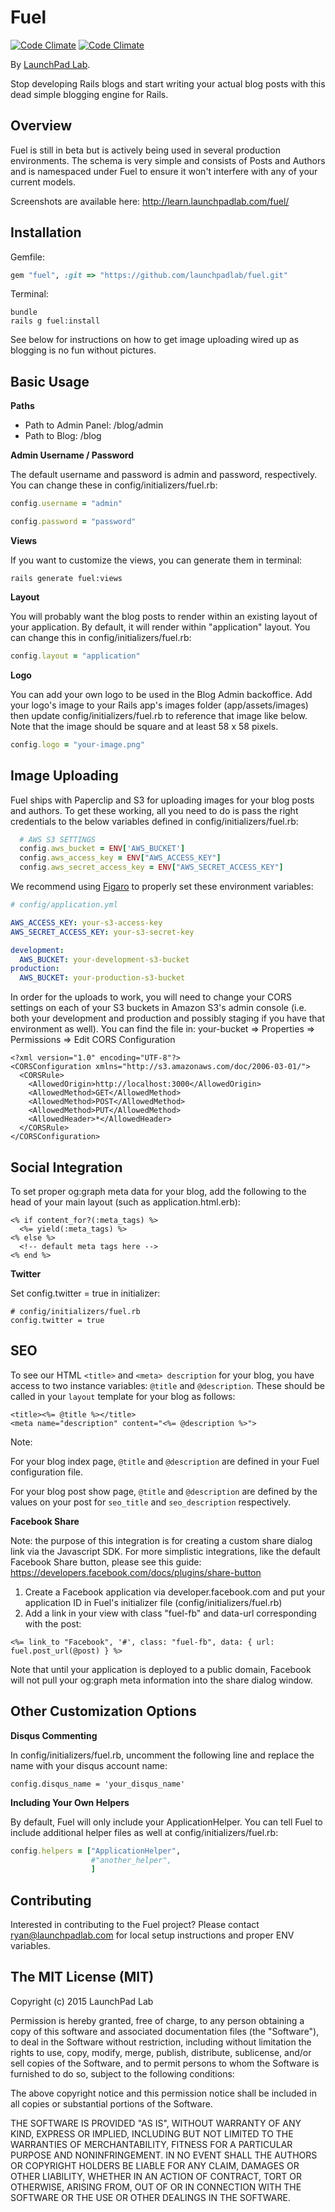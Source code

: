 Fuel
====================
[![Code Climate](https://codeclimate.com/github/LaunchPadLab/fuel.png)](https://codeclimate.com/github/LaunchPadLab/fuel)
[![Code Climate](https://codeclimate.com/github/LaunchPadLab/fuel/coverage.png)](https://codeclimate.com/github/LaunchPadLab/fuel)

By [LaunchPad Lab](http://launchpadlab.com).

Stop developing Rails blogs and start writing your actual blog posts with this dead simple blogging engine for Rails.

Overview
-------------------

Fuel is still in beta but is actively being used in several production environments. The schema is very simple and consists of Posts and Authors and is namespaced under Fuel to ensure it won't interfere with any of your current models.

Screenshots are available here: http://learn.launchpadlab.com/fuel/


Installation
--------------------

Gemfile:

```ruby
gem "fuel", :git => "https://github.com/launchpadlab/fuel.git"
```

Terminal:

```
bundle
rails g fuel:install
```

See below for instructions on how to get image uploading wired up as blogging is no fun without pictures.


Basic Usage
--------------------

**Paths**

* Path to Admin Panel: /blog/admin
* Path to Blog: /blog

**Admin Username / Password**

The default username and password is admin and password, respectively. You can change these in config/initializers/fuel.rb:

```ruby
config.username = "admin"

config.password = "password"
```

**Views**

If you want to customize the views, you can generate them in terminal:

```
rails generate fuel:views
```

**Layout**

You will probably want the blog posts to render within an existing layout of your application. By default, it will render within "application" layout. You can change this in config/initializers/fuel.rb:

```ruby
config.layout = "application"
```

**Logo**

You can add your own logo to be used in the Blog Admin backoffice. Add your logo's image to your Rails app's images folder (app/assets/images) then update config/initializers/fuel.rb to reference that image like below. Note that the image should be square and at least 58 x 58 pixels.

```ruby
config.logo = "your-image.png"
```


Image Uploading
--------------------

Fuel ships with Paperclip and S3 for uploading images for your blog posts and authors. To get these working, all you need to do is pass the right credentials to the below variables defined in config/initializers/fuel.rb:

```ruby
  # AWS S3 SETTINGS
  config.aws_bucket = ENV['AWS_BUCKET']
  config.aws_access_key = ENV["AWS_ACCESS_KEY"]
  config.aws_secret_access_key = ENV["AWS_SECRET_ACCESS_KEY"]
```

We recommend using [Figaro](https://github.com/laserlemon/figaro) to properly set these environment variables:

```yml
# config/application.yml

AWS_ACCESS_KEY: your-s3-access-key
AWS_SECRET_ACCESS_KEY: your-s3-secret-key

development:
  AWS_BUCKET: your-development-s3-bucket
production:
  AWS_BUCKET: your-production-s3-bucket
```


In order for the uploads to work, you will need to change your CORS settings on each of your S3 buckets in Amazon S3's admin console (i.e. both your development and production and possibly staging if you have that environment as well). You can find the file in: your-bucket => Properties => Permissions => Edit CORS Configuration

```
<?xml version="1.0" encoding="UTF-8"?>
<CORSConfiguration xmlns="http://s3.amazonaws.com/doc/2006-03-01/">
  <CORSRule>
    <AllowedOrigin>http://localhost:3000</AllowedOrigin>
    <AllowedMethod>GET</AllowedMethod>
    <AllowedMethod>POST</AllowedMethod>
    <AllowedMethod>PUT</AllowedMethod>
    <AllowedHeader>*</AllowedHeader>
  </CORSRule>
</CORSConfiguration>
```


Social Integration
--------------------

To set proper og:graph meta data for your blog, add the following to the head of your main layout (such as application.html.erb):

```
<% if content_for?(:meta_tags) %>
  <%= yield(:meta_tags) %>
<% else %>
  <!-- default meta tags here -->
<% end %>
```

**Twitter**

Set config.twitter = true in initializer:

```
# config/initializers/fuel.rb
config.twitter = true

```


SEO
----------

To see our HTML `<title>` and `<meta> description` for your blog, you have access to two instance variables: `@title` and `@description`. These should be called in your `layout` template for your blog as follows:

```
<title><%= @title %></title>
<meta name="description" content="<%= @description %>">
```

Note:

For your blog index page, `@title` and `@description` are defined in your Fuel configuration file.

For your blog post show page, `@title` and `@description` are defined by the values on your post for `seo_title` and `seo_description` respectively.


**Facebook Share**

Note: the purpose of this integration is for creating a custom share dialog link via the Javascript SDK. For more simplistic integrations, like the default Facebook Share button, please see this guide: https://developers.facebook.com/docs/plugins/share-button

1. Create a Facebook application via developer.facebook.com and put your application ID in Fuel's initializer file (config/initializers/fuel.rb)
2. Add a link in your view with class "fuel-fb" and data-url corresponding with the post:

```
<%= link_to "Facebook", '#', class: "fuel-fb", data: { url: fuel.post_url(@post) } %>
```

Note that until your application is deployed to a public domain, Facebook will not pull your og:graph meta information into the share dialog window.


Other Customization Options
--------------------


**Disqus Commenting**

In config/initializers/fuel.rb, uncomment the following line and replace the name with your disqus account name:

```
config.disqus_name = 'your_disqus_name'
```

**Including Your Own Helpers**

By default, Fuel will only include your ApplicationHelper. You can tell Fuel to include additional helper files as well at config/initializers/fuel.rb:

```ruby
config.helpers = ["ApplicationHelper",
                  #"another_helper",
                  ]
```


Contributing
--------------------

Interested in contributing to the Fuel project? Please contact ryan@launchpadlab.com for local setup instructions and proper ENV variables.



The MIT License (MIT)
--------------------

Copyright (c) 2015 LaunchPad Lab

Permission is hereby granted, free of charge, to any person obtaining a copy
of this software and associated documentation files (the "Software"), to deal
in the Software without restriction, including without limitation the rights
to use, copy, modify, merge, publish, distribute, sublicense, and/or sell
copies of the Software, and to permit persons to whom the Software is
furnished to do so, subject to the following conditions:

The above copyright notice and this permission notice shall be included in
all copies or substantial portions of the Software.

THE SOFTWARE IS PROVIDED "AS IS", WITHOUT WARRANTY OF ANY KIND, EXPRESS OR
IMPLIED, INCLUDING BUT NOT LIMITED TO THE WARRANTIES OF MERCHANTABILITY,
FITNESS FOR A PARTICULAR PURPOSE AND NONINFRINGEMENT. IN NO EVENT SHALL THE
AUTHORS OR COPYRIGHT HOLDERS BE LIABLE FOR ANY CLAIM, DAMAGES OR OTHER
LIABILITY, WHETHER IN AN ACTION OF CONTRACT, TORT OR OTHERWISE, ARISING FROM,
OUT OF OR IN CONNECTION WITH THE SOFTWARE OR THE USE OR OTHER DEALINGS IN
THE SOFTWARE.
